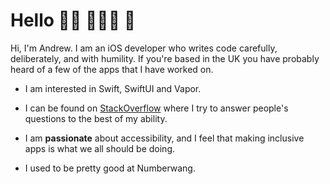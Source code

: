 # Hello 👋🏻 👨🏻‍💻 📱

Hi, I'm Andrew. I am an iOS developer who writes code carefully, deliberately, and with humility. If you're based in the UK you have probably heard of a few of the apps that I have worked on.

- I am interested in Swift, SwiftUI and Vapor. 

- I can be found on [StackOverflow](https://stackoverflow.com/users/5508175/andrew) where I try to answer people's questions to the best of my ability. 

- I am **passionate** about accessibility, and I feel that making inclusive apps is what we all should be doing. 

- I used to be pretty good at Numberwang. 

<!--
**andrewmarmion/andrewmarmion** is a ✨ _special_ ✨ repository because its `README.md` (this file) appears on your GitHub profile.

Here are some ideas to get you started:

- 🔭 I’m currently working on ...
- 🌱 I’m currently learning ...
- 👯 I’m looking to collaborate on ...
- 🤔 I’m looking for help with ...
- 💬 Ask me about ...
- 📫 How to reach me: ...
- 😄 Pronouns: ...
- ⚡ Fun fact: ...
-->
